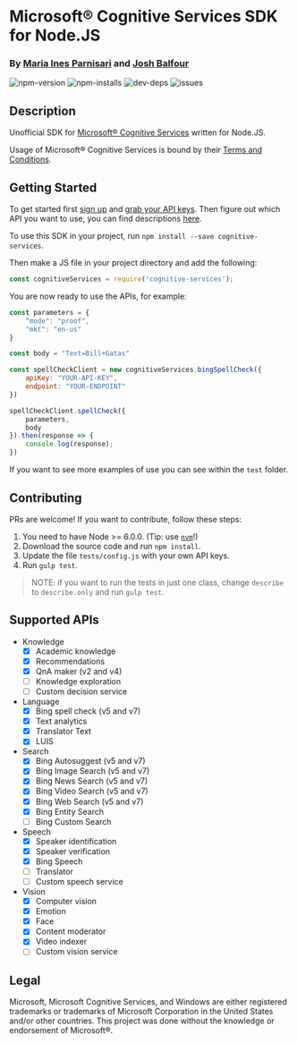 # Microsoft® Cognitive Services SDK for Node.JS

### By [Maria Ines Parnisari](https://miparnisariblog.wordpress.com/) and [Josh Balfour](https://joshbalfour.co.uk)

![npm-version](https://img.shields.io/npm/v/cognitive-services.svg)
![npm-installs](https://img.shields.io/npm/dw/cognitive-services.svg)
![dev-deps](https://david-dm.org/joshbalfour/node-cognitive-services.svg)
![issues](https://img.shields.io/github/issues/joshbalfour/node-cognitive-services.svg)

## Description

Unofficial SDK for [Microsoft® Cognitive Services](https://www.microsoft.com/cognitive-services) written for Node.JS.

Usage of Microsoft® Cognitive Services is bound by their [Terms and Conditions](http://research.microsoft.com/en-us/um/legal/CognitiveServicesTerms20160628.htm).

## Getting Started

To get started first [sign up](https://www.microsoft.com/cognitive-services/en-us/sign-up) and [grab your API keys](https://www.microsoft.com/cognitive-services/en-US/subscriptions).
Then figure out which API you want to use, you can find descriptions [here](https://www.microsoft.com/cognitive-services/en-us/apis).

To use this SDK in your project, run `npm install --save cognitive-services`.

Then make a JS file in your project directory and add the following:

```javascript
const cognitiveServices = require('cognitive-services');
```

You are now ready to use the APIs, for example:

```javascript
const parameters = {
    "mode": "proof",
    "mkt": "en-us"
}

const body = "Text=Bill+Gatas"

const spellCheckClient = new cognitiveServices.bingSpellCheck({
    apiKey: "YOUR-API-KEY",
    endpoint: "YOUR-ENDPOINT"
})

spellCheckClient.spellCheck({
    parameters,
    body
}).then(response => {
    console.log(response);
})
```

If you want to see more examples of use you can see within the `test` folder.

## Contributing

PRs are welcome! If you want to contribute, follow these steps:

1. You need to have Node >= 6.0.0. (Tip: use [`nvm`](https://github.com/creationix/nvm)!)
1. Download the source code and run `npm install`.
1. Update the file `tests/config.js` with your own API keys.
1. Run `gulp test`.

> NOTE: if you want to run the tests in just one class, change `describe` to `describe.only` and run `gulp test`.

## Supported APIs

- Knowledge
    - [x] Academic knowledge
    - [x] Recommendations
    - [x] QnA maker (v2 and v4)
    - [ ] Knowledge exploration
    - [ ] Custom decision service
- Language
    - [x] Bing spell check (v5 and v7)
    - [x] Text analytics
    - [x] Translator Text
    - [x] LUIS
- Search
    - [x] Bing Autosuggest (v5 and v7)
    - [x] Bing Image Search (v5 and v7)
    - [x] Bing News Search (v5 and v7)
    - [x] Bing Video Search (v5 and v7)
    - [x] Bing Web Search (v5 and v7)
    - [x] Bing Entity Search
    - [ ] Bing Custom Search
- Speech
    - [x] Speaker identification
    - [x] Speaker verification
    - [x] Bing Speech
    - [ ] Translator
    - [ ] Custom speech service
- Vision
    - [x] Computer vision
    - [x] Emotion
    - [x] Face
    - [x] Content moderator
    - [x] Video indexer
    - [ ] Custom vision service

## Legal

Microsoft, Microsoft Cognitive Services, and Windows are either registered trademarks or trademarks of Microsoft Corporation in the United States and/or other countries.
This project was done without the knowledge or endorsement of Microsoft®.